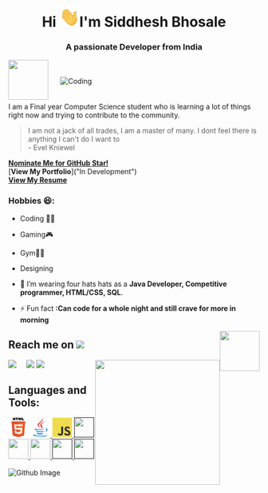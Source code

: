 <h1 align="center">Hi <img src="https://github.com/ABSphreak/ABSphreak/blob/afe6a249b2eba8b97c19bfcb4ea586cc2545033c/gifs/Hi.gif" height="40px" width="40px">I'm Siddhesh Bhosale</h1>
<p>
<h3 align="center">A passionate Developer from India</h3>
<img src="https://octodex.github.com/images/daftpunktocat-guy.gif" height="80px" width="80px" align="left">

</p>

<br>
<br>

<img align="right" alt="Coding" width="400" src="https://github.com/Ayushparikh-code/Ayushparikh-code/blob/main/coding-freak%20(1).gif">
<br>
<br>
<br>
I am a Final year Computer Science student who is learning a lot of things right now and trying to contribute to the community.

> I am not a jack of all trades, I am a master of many. I dont feel  there is anything I can't do I want to <br>- Evel Kniewel
 
[**Nominate Me for GitHub Star!**](https://stars.github.com/nominate/)
<br>
[**View My Portfolio**]("In Development")
<br>
[**View My Resume**](https://drive.google.com/file/d/1Qi_jHfiAoOKkZaoRf-eG-VnQ9q38SqM9/view?usp=sharing)

### Hobbies 😆:

- Coding 👨‍💻
- Gaming🎮
- Gym🏋️‍♀️
- Designing 

- 🌱 I’m wearing four hats hats as a **Java Developer, Competitive programmer, HTML/CSS, SQL**.

- ⚡ Fun fact **:Can code for a whole night and still crave for more in morning**

 <img src="https://octodex.github.com/images/daftpunktocat-thomas.gif" height="80px" width="80px" align="right">


<h2 align="left">Reach me on <img src="https://media0.giphy.com/media/jqNPzdTTxQfOgOqpO4/source.gif"  width="50"></h2>
<img align="right" width="250px" height="250px" src="https://octocat-generator-assets.githubusercontent.com/my-octocat-1608216254364.png">
<p align="left">
  

<a href="mailto:bhosalesiddhesh2000.gmail.com?subject=Hello%20Siddhesh,%20From%20Github"><img src="https://img.shields.io/badge/gmail-%23D14836.svg?&style=for-the-badge&logo=gmail&logoColor=white" /></a>&nbsp;&nbsp;&nbsp;&nbsp; <a href="https://www.linkedin.com/in/siddhesh-bhosale-99260a1b3/"><img src="https://img.shields.io/badge/siddhesh-bhosale-%230077B5.svg?&style=for-the-badge&logo=linkedin&logoColor=white" ></a>  <a  href="https://medium.com/@bhosalesiddhesh2000"><img src="https://img.shields.io/badge/@Bhosalesiddhesh-%2312100E.svg?&style=for-the-badge&logo=medium&logoColor=white"></a>


</p>

<h2 align="left">Languages and Tools:</h2>
<p align="left"> <img src="https://raw.githubusercontent.com/devicons/devicon/master/icons/html5/html5-original-wordmark.svg" alt="html5" width="40" height="40"/> </a> <a href="https://www.java.com" target="_blank"> <img src="https://raw.githubusercontent.com/devicons/devicon/master/icons/java/java-original.svg" alt="java" width="40" height="40"/> </a> <a href="https://developer.mozilla.org/en-US/docs/Web/JavaScript" target="_blank"> <img src="https://raw.githubusercontent.com/devicons/devicon/master/icons/javascript/javascript-original.svg" alt="javascript" width="40" height="40"/> </a>
<a href="" target="_blank"> <img src="https://www.vectorlogo.zone/logos/w3_css/w3_css-official.svg" width="40" height="40"/> </a>
<a href="https://visualstudio.microsoft.com/" target="_blank"> <img src="https://www.vectorlogo.zone/logos/visualstudio_code/visualstudio_code-icon.svg" width="40" height="40"/> </a>
<a href="https://www.jetbrains.com/idea/download/#section=windows" target="_blank"> <img src="https://www.vectorlogo.zone/logos/jetbrains/jetbrains-icon.svg" width="40" height="40"/> </a>
<a href="" target="_blank"> <img src="https://www.vectorlogo.zone/logos/linux/linux-icon.svg" width="40" height="40"/> </a>
<a href="" target="_blank"> <img src="https://www.vectorlogo.zone/logos/mysql/mysql-official.svg" width="40" height="40"/> </a>
</p>

<img width="50%" align="center" alt="Github Image" src="https://raw.githubusercontent.com/onimur/.github/master/.resources/git-header.svg" />
